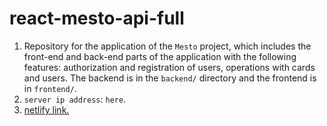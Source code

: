 # react-mesto-api-full
1. Repository for the application of the `Mesto` project, which includes the front-end and back-end parts of the application with the following features: authorization and registration of users, operations with cards and users. The backend is in the `backend/` directory and the frontend is in `frontend/`.
2. `server ip address`: <code>here</code>.
3. [netlify link.](https://antoshkow.mesto.nomoredomains.club/ "netlify link.")
